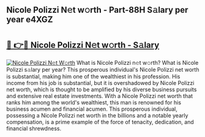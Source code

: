 ## Nicole Polizzi N𝚎t w𝚘rth - Part-88H S𝚊lary per year e4XGZ

# <h2><a href="http://gc1jyg.nevu.top/?p=Nicole+Polizzi">🔗 👉🔴 Nicole Polizzi N𝚎t w𝚘rth - S𝚊lary</a></h2>

[![Nicole Polizzi N𝚎t W𝚘rth](https://i.imgur.com/Oavwk0R.jpeg)](http://gc1jyg.nevu.top/?p=Nicole+Polizzi)
What is Nicole Polizzi n𝚎t w𝚘rth? What is Nicole Polizzi s𝚊lary per year?
This prosperous individual's Nicole Polizzi net worth is substantial, making him one of the wealthiest in his profession. His income from his job is substantial, but it is overshadowed by Nicole Polizzi net worth, which is thought to be amplified by his diverse business pursuits and extensive real estate investments. With a Nicole Polizzi net worth that ranks him among the world's wealthiest, this man is renowned for his business acumen and financial acumen. This prosperous individual, possessing a Nicole Polizzi net worth in the billions and a notable yearly compensation, is a prime example of the force of tenacity, dedication, and financial shrewdness.

